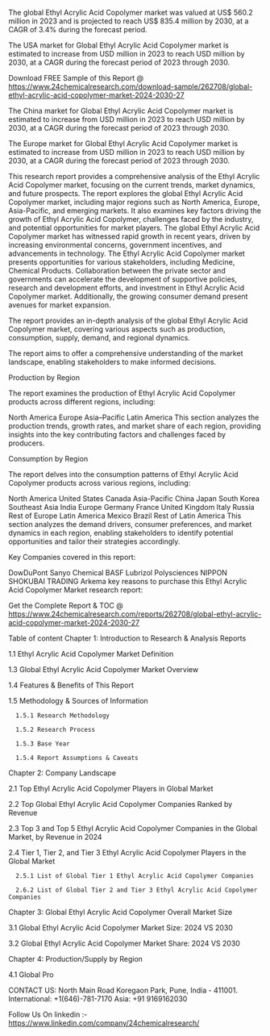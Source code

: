 The global Ethyl Acrylic Acid Copolymer market was valued at US$ 560.2 million in 2023 and is projected to reach US$ 835.4 million by 2030, at a CAGR of 3.4% during the forecast period.

The USA market for Global Ethyl Acrylic Acid Copolymer  market is estimated to increase from USD million in 2023 to reach USD million by 2030, at a CAGR during the forecast period of 2023 through 2030.

Download FREE Sample of this Report @ https://www.24chemicalresearch.com/download-sample/262708/global-ethyl-acrylic-acid-copolymer-market-2024-2030-27

The China market for Global Ethyl Acrylic Acid Copolymer  market is estimated to increase from USD million in 2023 to reach USD million by 2030, at a CAGR during the forecast period of 2023 through 2030.

The Europe market for Global Ethyl Acrylic Acid Copolymer  market is estimated to increase from USD million in 2023 to reach USD million by 2030, at a CAGR during the forecast period of 2023 through 2030.

This research report provides a comprehensive analysis of the Ethyl Acrylic Acid Copolymer market, focusing on the current trends, market dynamics, and future prospects. The report explores the global Ethyl Acrylic Acid Copolymer market, including major regions such as North America, Europe, Asia-Pacific, and emerging markets. It also examines key factors driving the growth of Ethyl Acrylic Acid Copolymer, challenges faced by the industry, and potential opportunities for market players. The global Ethyl Acrylic Acid Copolymer market has witnessed rapid growth in recent years, driven by increasing environmental concerns, government incentives, and advancements in technology. The Ethyl Acrylic Acid Copolymer market presents opportunities for various stakeholders, including Medicine, Chemical Products. Collaboration between the private sector and governments can accelerate the development of supportive policies, research and development efforts, and investment in Ethyl Acrylic Acid Copolymer market. Additionally, the growing consumer demand present avenues for market expansion. 

The report provides an in-depth analysis of the global Ethyl Acrylic Acid Copolymer market, covering various aspects such as production, consumption, supply, demand, and regional dynamics.

The report aims to offer a comprehensive understanding of the market landscape, enabling stakeholders to make informed decisions.

Production by Region

The report examines the production of Ethyl Acrylic Acid Copolymer products across different regions, including:

North America
Europe
Asia–Pacific
Latin America
This section analyzes the production trends, growth rates, and market share of each region, providing insights into the key contributing factors and challenges faced by producers.

Consumption by Region

The report delves into the consumption patterns of Ethyl Acrylic Acid Copolymer products across various regions, including:

North America
United States
Canada
Asia-Pacific
China
Japan
South Korea
Southeast Asia
India
Europe
Germany
France
United Kingdom
Italy
Russia
Rest of Europe
Latin America
Mexico
Brazil
Rest of Latin America
This section analyzes the demand drivers, consumer preferences, and market dynamics in each region, enabling stakeholders to identify potential opportunities and tailor their strategies accordingly.

Key Companies covered in this report:

DowDuPont
Sanyo Chemical
BASF
Lubrizol
Polysciences
NIPPON SHOKUBAI TRADING
Arkema
key reasons to purchase this Ethyl Acrylic Acid Copolymer Market research report:

Get the Complete Report & TOC @ https://www.24chemicalresearch.com/reports/262708/global-ethyl-acrylic-acid-copolymer-market-2024-2030-27

Table of content
Chapter 1: Introduction to Research & Analysis Reports


1.1 Ethyl Acrylic Acid Copolymer Market Definition

1.3 Global Ethyl Acrylic Acid Copolymer Market Overview

1.4 Features & Benefits of This Report

1.5 Methodology & Sources of Information

      1.5.1 Research Methodology

      1.5.2 Research Process

      1.5.3 Base Year

      1.5.4 Report Assumptions & Caveats


Chapter 2: Company Landscape


2.1 Top Ethyl Acrylic Acid Copolymer Players in Global Market

2.2 Top Global Ethyl Acrylic Acid Copolymer Companies Ranked by Revenue

2.3 Top 3 and Top 5 Ethyl Acrylic Acid Copolymer Companies in the Global Market, by Revenue in 2024

2.4 Tier 1, Tier 2, and Tier 3 Ethyl Acrylic Acid Copolymer Players in the Global Market

      2.5.1 List of Global Tier 1 Ethyl Acrylic Acid Copolymer Companies

      2.6.2 List of Global Tier 2 and Tier 3 Ethyl Acrylic Acid Copolymer Companies


Chapter 3: Global Ethyl Acrylic Acid Copolymer Overall Market Size


3.1 Global Ethyl Acrylic Acid Copolymer Market Size: 2024 VS 2030

3.2 Global Ethyl Acrylic Acid Copolymer Market Share: 2024 VS 2030


Chapter 4: Production/Supply by Region


4.1 Global Pro

CONTACT US:
North Main Road Koregaon Park, Pune, India - 411001.
International: +1(646)-781-7170
Asia: +91 9169162030

Follow Us On linkedin :- https://www.linkedin.com/company/24chemicalresearch/
